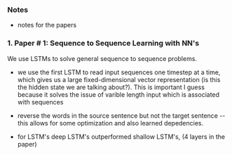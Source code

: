 ### Notes

- notes for the papers

### 1. Paper # 1: Sequence to Sequence Learning with NN's

We use LSTMs to solve general sequence to sequence problems. 

- we use the first LSTM to read input sequences one timestep at a time, which gives us a large fixed-dimensional vector representation (is this the hidden state we are talking about?). This is important I guess because it solves the issue of varible length input which is associated with sequences 

-  reverse the words in the source sentence but not the target sentence -- this allows for some optimization and also learned depedencies. 

- for LSTM's deep LSTM's outperformed shallow LSTM's, (4 layers in the paper)
